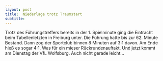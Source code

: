 ```yaml
---
layout: post
title:  Niederlage trotz Traumstart
subtitle:  
---
```


Trotz des Führungstreffers bereits in der 1. Spielminute ging die Eintracht beim Tabellenletzten in Freiburg unter. Die Führung hatte bis zur 62. Minute Bestand. Dann zog der Sportclub binnen 8 Minuten auf 3:1 davon. Am Ende hieß es sogar 4:1. Was für ein mieser Rückrundenauftakt. Und jetzt kommt am Dienstag der VfL Wolfsburg. Auch nicht gerade leicht...


